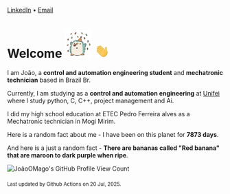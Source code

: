 [LinkedIn](https://www.linkedin.com/in/joão-pedro-gozzoli-b95641301/) &bull;
[Email](joaopedrogozzoli@gmail.com)

# Welcome <img src="happy.gif" height="64px" /> <img src="wave.gif" height="32px" />

I am João, a  **control and automation engineering student** and **mechatronic technician** based in Brazil Br.

Currently, I am studying as a **control and automation engineering** at [Unifei](https://unifei.edu.br) where I study python, C, C++, project management and Ai.

I did my high school education at ETEC Pedro Ferreira alves as a Mechatronic technician in Mogi Mirim.

Here is a random fact about me - I have been on this planet for **7873 days**.

And here is a just a random fact -  **There are bananas called "Red banana" that are maroon to dark purple when ripe**.

![JoãoOMago's GitHub Profile View Count](https://komarev.com/ghpvc/?username=JoaoOMago)

<sub>Last updated by Github Actions on 20 Jul, 2025.</sub>
